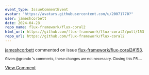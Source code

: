 ```yaml
---
event_type: IssueCommentEvent
avatar: "https://avatars.githubusercontent.com/u/20071770?"
user: jameshcorbett
date: 2024-04-28
repo_name: flux-framework/flux-coral2
html_url: https://github.com/flux-framework/flux-coral2/pull/153
repo_url: https://github.com/flux-framework/flux-coral2
---
```


<a href='https://github.com/jameshcorbett' target='_blank'>jameshcorbett</a> commented on issue <a href='https://github.com/flux-framework/flux-coral2/pull/153' target='_blank'>flux-framework/flux-coral2#153</a>.

<small>Given @grondo 's comments, these changes are not necessary. Closing this PR....</small>

<a href='https://github.com/flux-framework/flux-coral2/pull/153' target='_blank'>View Comment</a>
